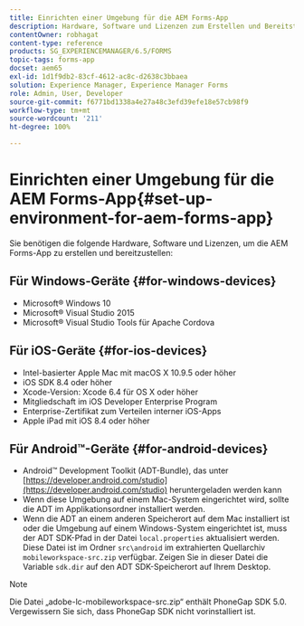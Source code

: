 ```yaml
---
title: Einrichten einer Umgebung für die AEM Forms-App
description: Hardware, Software und Lizenzen zum Erstellen und Bereitstellen der AEM Forms-App.
contentOwner: robhagat
content-type: reference
products: SG_EXPERIENCEMANAGER/6.5/FORMS
topic-tags: forms-app
docset: aem65
exl-id: 1d1f9db2-83cf-4612-ac8c-d2638c3bbaea
solution: Experience Manager, Experience Manager Forms
role: Admin, User, Developer
source-git-commit: f6771bd1338a4e27a48c3efd39efe18e57cb98f9
workflow-type: tm+mt
source-wordcount: '211'
ht-degree: 100%

---
```


# Einrichten einer Umgebung für die AEM Forms-App{#set-up-environment-for-aem-forms-app}

Sie benötigen die folgende Hardware, Software und Lizenzen, um die AEM Forms-App zu erstellen und bereitzustellen:

## Für Windows-Geräte {#for-windows-devices}

* Microsoft® Windows 10
* Microsoft® Visual Studio 2015
* Microsoft® Visual Studio Tools für Apache Cordova

## Für iOS-Geräte {#for-ios-devices}

* Intel-basierter Apple Mac mit macOS X 10.9.5 oder höher
* iOS SDK 8.4 oder höher
* Xcode-Version: Xcode 6.4 für OS X oder höher
* Mitgliedschaft im iOS Developer Enterprise Program
* Enterprise-Zertifikat zum Verteilen interner iOS-Apps
* Apple iPad mit iOS 8.4 oder höher

## Für Android™-Geräte {#for-android-devices}

* Android™ Development Toolkit (ADT-Bundle), das unter [https://developer.android.com/studio](https://developer.android.com/studio) heruntergeladen werden kann
* Wenn diese Umgebung auf einem Mac-System eingerichtet wird, sollte die ADT im Applikationsordner installiert werden.
* Wenn die ADT an einem anderen Speicherort auf dem Mac installiert ist oder die Umgebung auf einem Windows-System eingerichtet ist, muss der ADT SDK-Pfad in der Datei `local.properties` aktualisiert werden. Diese Datei ist im Ordner `src\android` im extrahierten Quellarchiv `mobileworkspace-src.zip` verfügbar. Zeigen Sie in dieser Datei die Variable `sdk.dir` auf den ADT SDK-Speicherort auf Ihrem Desktop.

>[!NOTE]
>
>Die Datei „adobe-lc-mobileworkspace-src.zip“ enthält PhoneGap SDK 5.0. Vergewissern Sie sich, dass PhoneGap SDK nicht vorinstalliert ist.

